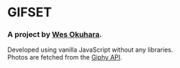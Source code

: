 # GIFSET

### A project by [Wes Okuhara](https://wesokuhara.github.io).

Developed using vanilla JavaScript without any libraries.<br>
Photos are fetched from the [Giphy API](https://github.com/Giphy/GiphyAPI).
